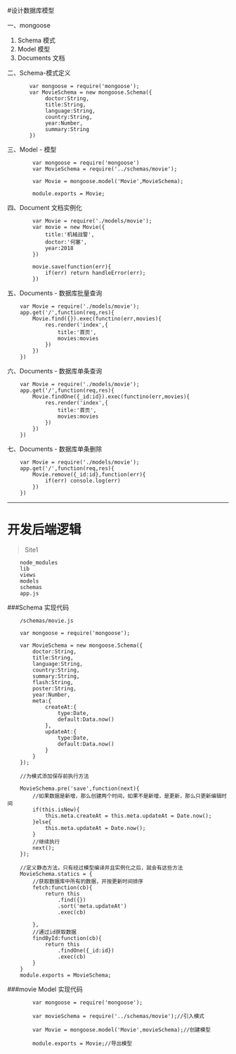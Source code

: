 #设计数据库模型

一、mongoose
1. Schema        模式
2. Model         模型
3. Documents     文档

二、Schema-模式定义

           var mongoose = require('mongoose');
           var MovieSchema = new mongoose.Schema({
                doctor:String,
                title:String,
                language:String,
                country:String,
                year:Number,
                summary:String
           })
           
三、Model - 模型

            var mongoose = require('mongoose')
            var MovieSchema = require('../schemas/movie');
            
            var Movie = mongoose.model('Movie',MovieSchema);
            
            module.exports = Movie;
            
四、Document 文档实例化

            var Movie = require('./models/movie');
            var movie = new Movie({
                title:'机械战警',
                doctor:'何塞',
                year:2018
            })
            
            movie.save(function(err){
                if(err) return handleError(err);
            })
            
五、Documents - 数据库批量查询

        var Movie = require('./models/movie');
        app.get('/',function(req,res){
            Movie.find({}).exec(functino(err,movies){
                res.render('index',{
                    title:'首页',
                    movies:movies
                })
            })
        })
六、Documents - 数据库单条查询

        var Movie = require('./models/movie');
        app.get('/',function(req,res){
            Movie.findOne({_id:id}).exec(functino(err,movies){
                res.render('index',{
                    title:'首页',
                    movies:movies
                })
            })
        })
        
七、Documents - 数据库单条删除

        var Movie = require('./models/movie');
        app.get('/',function(req,res){
            Movie.remove({_id:id},function(err){
                if(err) console.log(err)
            })
        })
        
---

# 开发后端逻辑

> Site1
    
        node_modules
        lib
        views
        models
        schemas
        app.js
        
        
###Schema 实现代码
        
        /schemas/movie.js
        
        var mongoose = require('mongoose');
        
        var MovieSchema = new mongoose.Schema({
            doctor:String,
            title:String,
            language:String,
            country:String,
            summary:String,
            flash:String,
            poster:String,
            year:Number,
            meta:{
                createAt:{
                    type:Date,
                    default:Data.now()
                },
                updateAt:{
                    type:Date,
                    default:Data.now()
                }
            }
        });
        
        //为模式添加保存前执行方法
        
        MovieSchema.pre('save',function(next){
            //如果数据是新增，那么创建两个时间，如果不是新增，是更新，那么只更新编辑时间
            if(this.isNew){
                this.meta.createAt = this.meta.updateAt = Date.now();
            }else{
                this.meta.updateAt = Date.now();
            }
            //继续执行
            next();
        });
        
        //定义静态方法，只有经过模型编译并且实例化之后，就会有这些方法
        MovieSchema.statics = {
            //获取数据库中所有的数据，并按更新时间排序
            fetch:function(cb){
                return this
                    .find({})
                    .sort('meta.updateAt')
                    .exec(cb)
        
            },
            //通过id获取数据
            findById:function(cb){
                return this
                    .findOne({_id:id})
                    .exec(cb)
            }
        }
        module.exports = MovieSchema;
        
###movie Model 实现代码

            var mongoose = require('mongoose');
            
            var movieSchema = require('../schemas/movie');//引入模式
            
            var Movie = mongoose.model('Movie',movieSchema);//创建模型
            
            module.exports = Movie;//导出模型
        
        